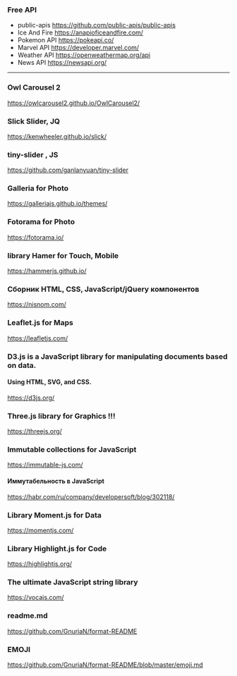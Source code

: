 ### Free API
+ public-apis    https://github.com/public-apis/public-apis
+ Ice And Fire   https://anapioficeandfire.com/
+ Pokemon API	 https://pokeapi.co/
+ Marvel API	 https://developer.marvel.com/
+ Weather API	 https://openweathermap.org/api
+ News API	     https://newsapi.org/

____

### Owl Carousel 2
https://owlcarousel2.github.io/OwlCarousel2/
### Slick Slider, JQ
https://kenwheeler.github.io/slick/
### tiny-slider , JS
https://github.com/ganlanyuan/tiny-slider

### Galleria for Photo
https://galleriajs.github.io/themes/

### Fotorama for Photo
https://fotorama.io/

### library Hamer for Touch, Mobile
https://hammerjs.github.io/

### Сборник HTML, CSS, JavaScript/jQuery компонентов
https://nisnom.com/

### Leaflet.js for Maps
https://leafletjs.com/

### D3.js is a JavaScript library for manipulating documents based on data.
#### Using HTML, SVG, and CSS.
https://d3js.org/

### Three.js library for Graphics !!!
https://threejs.org/

### Immutable collections for JavaScript
https://immutable-js.com/
#### Иммутабельность в JavaScript
https://habr.com/ru/company/developersoft/blog/302118/

### Library Moment.js for Data
https://momentjs.com/

### Library Highlight.js for Code
https://highlightjs.org/

### The ultimate JavaScript string library
https://vocajs.com/

### readme.md
https://github.com/GnuriaN/format-README

### EMOJI
https://github.com/GnuriaN/format-README/blob/master/emoji.md

